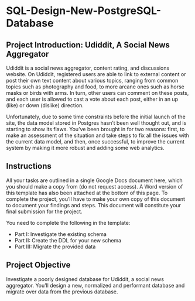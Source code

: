 # SQL-Design-New-PostgreSQL-Database

## Project Introduction: Udiddit, A Social News Aggregator
Udiddit is a social news aggregator, content rating, and discussions website. On Udiddit, registered users are able to link to external content or post their own text content about various topics, ranging from common topics such as photography and food, to more arcane ones such as horse masks or birds with arms. In turn, other users can comment on these posts, and each user is allowed to cast a vote about each post, either in an up (like) or down (dislike) direction.

Unfortunately, due to some time constraints before the initial launch of the site, the data model stored in Postgres hasn’t been well thought out, and is starting to show its flaws. You’ve been brought in for two reasons: first, to make an assessment of the situation and take steps to fix all the issues with the current data model, and then, once successful, to improve the current system by making it more robust and adding some web analytics.

## Instructions
All your tasks are outlined in a single Google Docs document here, which you should make a copy from (do not request access). A Word version of this template has also been attached at the bottom of this page. To complete the project, you’ll have to make your own copy of this document to document your findings and steps. This document will constitute your final submission for the project.

You need to complete the following in the template:

- Part I: Investigate the existing schema
- Part II: Create the DDL for your new schema
- Part III: Migrate the provided data

## Project Objective 
Investigate a poorly designed database for Udiddit, a social news aggregator. You’ll design a new, normalized and performant database and migrate over data from the previous database.
